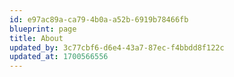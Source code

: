 ```yaml
---
id: e97ac89a-ca79-4b0a-a52b-6919b78466fb
blueprint: page
title: About
updated_by: 3c77cbf6-d6e4-43a7-87ec-f4bbdd8f122c
updated_at: 1700566556
---
```

